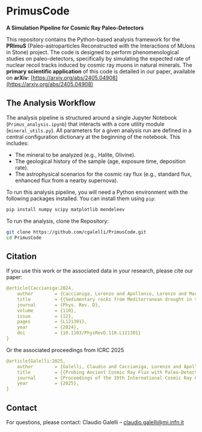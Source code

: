 # PrimusCode
**A Simulation Pipeline for Cosmic Ray Paleo-Detectors** 

This repository contains the Python-based analysis framework for the **PRImuS** (Paleo-astroparticles Reconstructed with the Interactions of MUons in Stone) project. The code is designed to perform phenomenological studies on paleo-detectors, specifically by simulating the expected rate of nuclear recoil tracks induced by cosmic ray muons in natural minerals. The **primary scientific application** of this code is detailed in our paper, available on **arXiv**: [https://arxiv.org/abs/2405.04908](https://arxiv.org/abs/2405.04908)

## The Analysis Workflow
The analysis pipeline is structured around a single Jupyter Notebook (`Primus_analysis.ipynb`) that interacts with a core utility module (`mineral_utils.py`). All parameters for a given analysis run are defined in a central configuration dictionary at the beginning of the notebook. This includes:
 - The mineral to be analyzed (e.g., Halite, Olivine).
 - The geological history of the sample (age, exposure time, deposition rate).
 - The astrophysical scenarios for the cosmic ray flux (e.g., standard flux, enhanced flux from a nearby supernova).

To run this analysis pipeline, you will need a Python environment with the following packages installed. You can install them using `pip`:
```bash
pip install numpy scipy matplotlib mendeleev
```
To run the analysis, clone the Repository:
```bash
git clone https://github.com/cgalelli/PrimusCode.git
cd PrimusCode
```
## Citation

If you use this work or the associated data in your research, please cite our paper:
```yaml
@article{Caccianiga:2024,
    author        = {Caccianiga, Lorenzo and Apollonio, Lorenzo and Mariani, Federico Maria and Magnani, Paolo and Galelli, Claudio and Veutro, Alessandro},
    title         = {{Sedimentary rocks from Mediterranean drought in the Messinian age as a probe of the past cosmic ray flux}},
    journal       = {Phys. Rev. D},
    volume        = {110},
    issue         = {12},
    pages         = {L121301},
    year          = {2024},
    doi           = {10.1103/PhysRevD.110.L121301}
}
```

Or the associated proceedings from ICRC 2025
```yaml
@article{Galelli:2025,
    author        = {Galelli, Claudio and Caccianiga, Lorenzo and Apollonio, Lorenzo and Magnani, Paolo},
    title         = {{Probing Ancient Cosmic Ray Flux with Paleo-Detectors and the Launch of the PRImuS Project}},
    journal       = {Proceedings of the 39th International Cosmic Ray Conference, ICRC 2025},
    year          = {2025},
}
```

## Contact

For questions, please contact: Claudio Galelli – claudio.galelli@mi.infn.it
